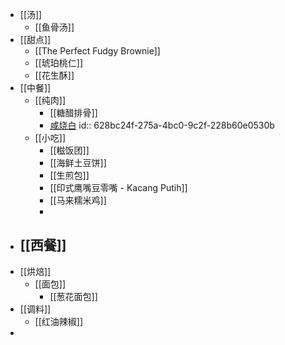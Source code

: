 - [[汤]]
	- [[鱼骨汤]]
- [[甜点]]
	- [[The Perfect Fudgy Brownie]]
	- [[琥珀桃仁]]
	- [[花生酥]]
- [[中餐]]
	- [[纯肉]]
		- [[糖醋排骨]]
		- [咸烧白](https://www.xiachufang.com/recipe/1010118/)
		  id:: 628bc24f-275a-4bc0-9c2f-228b60e0530b
	- [[小吃]]
		- [[糍饭团]]
		- [[海鲜土豆饼]]
		- [[生煎包]]
		- [[印式鹰嘴豆零嘴 - Kacang Putih]]
		- [[马来糯米鸡]]
		-
- [[西餐]]
	-
- [[烘焙]]
	- [[面包]]
		- [[葱花面包]]
- [[调料]]
	- [[红油辣椒]]
-